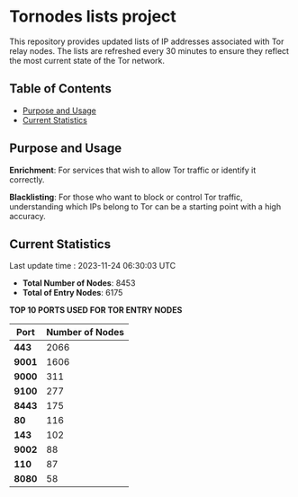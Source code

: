 # Tornodes lists project

This repository provides updated lists of IP addresses associated with Tor relay nodes. The lists are refreshed every 30 minutes to ensure they reflect the most current state of the Tor network.

## Table of Contents

- [Purpose and Usage](#purpose-and-usage)
- [Current Statistics](#current-statistics)


## Purpose and Usage

**Enrichment**: For services that wish to allow Tor traffic or identify it correctly.

**Blacklisting**: For those who want to block or control Tor traffic, understanding which IPs belong to Tor can be a starting point with a high accuracy.

## Current Statistics

Last update time : 2023-11-24 06:30:03 UTC

- **Total Number of Nodes**: 8453
- **Total of Entry Nodes**: 6175

**TOP 10 PORTS USED FOR TOR ENTRY NODES**

| **Port** | **Number of Nodes** |
|------|-----------------|
| **443**   | 2066  |
| **9001**   | 1606  |
| **9000**   | 311  |
| **9100**   | 277  |
| **8443**   | 175  |
| **80**   | 116  |
| **143**   | 102  |
| **9002**   | 88  |
| **110**   | 87  |
| **8080**   | 58  |


